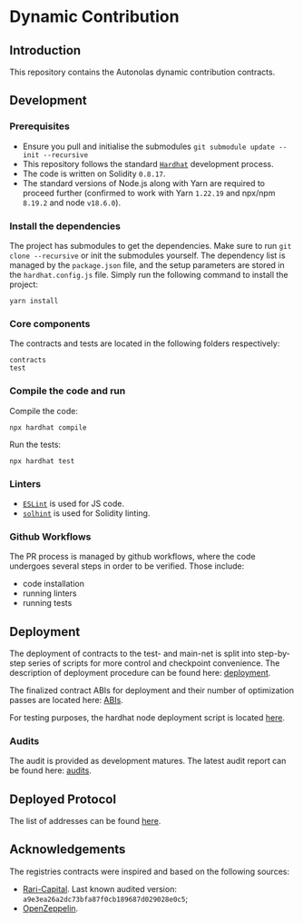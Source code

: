 # Dynamic Contribution

## Introduction
This repository contains the Autonolas dynamic contribution contracts.

## Development

### Prerequisites
- Ensure you pull and initialise the submodules `git submodule update --init --recursive`
- This repository follows the standard [`Hardhat`](https://hardhat.org/tutorial/) development process.
- The code is written on Solidity `0.8.17`.
- The standard versions of Node.js along with Yarn are required to proceed further (confirmed to work with Yarn `1.22.19` and npx/npm `8.19.2` and node `v18.6.0`).

### Install the dependencies
The project has submodules to get the dependencies. Make sure to run `git clone --recursive` or init the submodules yourself.
The dependency list is managed by the `package.json` file,
and the setup parameters are stored in the `hardhat.config.js` file.
Simply run the following command to install the project:
```
yarn install
```

### Core components
The contracts and tests are located in the following folders respectively:
```
contracts
test
```

### Compile the code and run
Compile the code:
```
npx hardhat compile
```
Run the tests:
```
npx hardhat test
```

### Linters
- [`ESLint`](https://eslint.org) is used for JS code.
- [`solhint`](https://github.com/protofire/solhint) is used for Solidity linting.

### Github Workflows
The PR process is managed by github workflows, where the code undergoes
several steps in order to be verified. Those include:
- code installation
- running linters
- running tests

## Deployment
The deployment of contracts to the test- and main-net is split into step-by-step series of scripts for more control and checkpoint convenience.
The description of deployment procedure can be found here: [deployment](https://github.com/valory-xyz/dynamic-contribution/blob/main/scripts/deployment).

The finalized contract ABIs for deployment and their number of optimization passes are located here: [ABIs](https://github.com/valory-xyz/dynamic-contribution/blob/main/abis).

For testing purposes, the hardhat node deployment script is located [here](https://github.com/valory-xyz/dynamic-contribution/blob/main/deploy).

### Audits
The audit is provided as development matures. The latest audit report can be found here: [audits](https://github.com/valory-xyz/dynamic-contribution/blob/main/audits).

## Deployed Protocol
The list of addresses can be found [here](https://github.com/valory-xyz/dynamic-contribution/blob/main/docs/mainnet_addresses.json).

## Acknowledgements
The registries contracts were inspired and based on the following sources:
- [Rari-Capital](https://github.com/Rari-Capital/solmate). Last known audited version: `a9e3ea26a2dc73bfa87f0cb189687d029028e0c5`;
- [OpenZeppelin](https://github.com/OpenZeppelin/openzeppelin-contracts).
